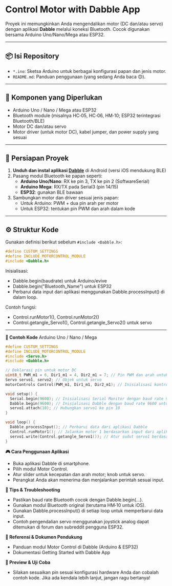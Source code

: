# Control Motor with Dabble App

Proyek ini memungkinkan Anda mengendalikan motor (DC dan/atau servo) dengan aplikasi **Dabble** melalui koneksi Bluetooth. Cocok digunakan bersama Arduino Uno/Nano/Mega atau ESP32.

---

## 📦 Isi Repository

- `*.ino`: Sketsa Arduino untuk berbagai konfigurasi papan dan jenis motor.
- `README.md`: Panduan penggunaan (yang sedang Anda baca 😊).

---

## 🧰 Komponen yang Diperlukan

- Arduino Uno / Nano / Mega atau ESP32  
- Bluetooth module (misalnya HC‑05, HC‑06, HM‑10; ESP32 terintegrasi Bluetooth/BLE)  
- Motor DC dan/atau servo  
- Motor driver (untuk motor DC), kabel jumper, dan power supply yang sesuai  

---

## 🚀 Persiapan Proyek

1. **Unduh dan instal aplikasi [Dabble](https://play.google.com/store/apps/details?id=io.dabbleapp)** di Android (versi iOS mendukung BLE)  
2. Pasang modul Bluetooth ke papan seperti:
   - **Arduino Uno/Nano**: RX ke pin 3, TX ke pin 2 (SoftwareSerial)  
   - **Arduino Mega**: RX/TX pada Serial3 (pin 14/15)  
   - **ESP32**: gunakan BLE bawaan  
3. Sambungkan motor dan driver sesuai jenis papan:
   - Untuk Arduino: PWM + dua pin arah per motor  
   - Untuk ESP32: tentukan pin PWM dan arah dalam kode  

---

## ⚙️ Struktur Kode

Gunakan definisi berikut sebelum `#include <Dabble.h>`:

```cpp
#define CUSTOM_SETTINGS
#define INCLUDE_MOTORCONTROL_MODULE
#include <Dabble.h>
```

Inisialisasi:
- Dabble.begin(baudrate) untuk Arduino/evive
- Dabble.begin("Bluetooth_Name") untuk ESP32
- Perbarui data input dari aplikasi menggunakan Dabble.processInput() di dalam loop.

Contoh fungsi:
- Control.runMotor1(), Control.runMotor2()
- Control.getangle_Servo1(), Control.getangle_Servo2() untuk servo

---

**📝 Contoh Kode**
Arduino Uno / Nano / Mega
```cpp
#define CUSTOM_SETTINGS
#define INCLUDE_MOTORCONTROL_MODULE
#include <Servo.h>
#include <Dabble.h>

// Deklarasi pin untuk motor DC
uint8_t PWM_m1 = 6, Dir1_m1 = 4, Dir2_m1 = 7; // Pin PWM dan arah untuk motor 1
Servo servo1, servo2; // Objek untuk servo
motorControls Control(PWM_m1, Dir1_m1, Dir2_m1); // Inisialisasi kontrol motor

void setup() {
  Serial.begin(9600); // Inisialisasi Serial Monitor dengan baud rate 9600
  Dabble.begin(9600); // Inisialisasi Dabble dengan baud rate 9600 untuk Bluetooth
  servo1.attach(10); // Hubungkan servo1 ke pin 10
}

void loop() {
  Dabble.processInput(); // Perbarui data dari aplikasi Dabble
  Control.runMotor1(); // Jalankan motor 1 berdasarkan input dari aplikasi
  servo1.write(Control.getangle_Servo1()); // Atur sudut servo1 berdasarkan input
}
```
**🎮 Cara Penggunaan Aplikasi**
 - Buka aplikasi Dabble di smartphone.
 - Pilih modul Motor Control.
 - Atur slider untuk kecepatan dan arah motor; knob untuk servo.
 - Perangkat Anda akan menerima dan menjalankan perintah sesuai input.

**🧩 Tips & Troubleshooting**
 - Pastikan baud rate Bluetooth cocok dengan Dabble.begin(...).
 - Gunakan modul Bluetooth original (terutama HM‑10 untuk iOS).
 - Gunakan Dabble.processInput() di setiap loop untuk memperbarui data input.
 - Contoh pengendalian servo menggunakan joystick analog dapat ditemukan di forum dan subreddit pengguna ESP32.

**🔗 Referensi & Dokumen Pendukung**
 - Panduan modul Motor Control di Dabble (Arduino & ESP32)
 - Dokumentasi Getting Started with Dabble App

**🧪 Preview & Uji Coba**
 - Silakan sesuaikan pin sesuai konfigurasi hardware Anda dan cobalah contoh kode. Jika ada kendala lebih lanjut, jangan ragu     bertanya!

